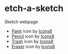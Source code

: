 # etch-a-sketch

Sketch webpage

<ul>
  <li><a target="_blank" href="https://icons8.com/icon/8141/paint-brush">Paint</a> icon by <a target="_blank" href="https://icons8.com">Icons8</a></li>
  <li><a target="_blank" href="https://icons8.com/icon/11762/pencil">Pencil</a> icon by <a target="_blank" href="https://icons8.com">Icons8</a></li>
  <li><a target="_blank" href="https://icons8.com/icon/O7BBik3rMCvX/trash">Trash</a> icon by <a target="_blank" href="https://icons8.com">Icons8</a></li>
  <li><a target="_blank" href="https://icons8.com/icon/Zpf4IMXv5VLF/eraser">Eraser</a> icon by <a target="_blank" href="https://icons8.com">Icons8</a></li>
</ul>
